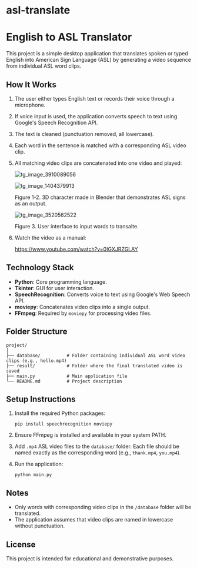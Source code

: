 # asl-translate
# English to ASL Translator

This project is a simple desktop application that translates spoken or typed English into American Sign Language (ASL) by generating a video sequence from individual ASL word clips.

## How It Works

1. The user either types English text or records their voice through a microphone.
2. If voice input is used, the application converts speech to text using Google's Speech Recognition API.
3. The text is cleaned (punctuation removed, all lowercase).
4. Each word in the sentence is matched with a corresponding ASL video clip.
5. All matching video clips are concatenated into one video and played:

   ![tg_image_3910089056](https://github.com/user-attachments/assets/6422a81e-556d-4641-a08e-8d82c9ffbdb6)

   ![tg_image_1404379913](https://github.com/user-attachments/assets/2b51d3bf-20c8-4c04-b1a9-6eaa6916f17c)

   Figure 1-2. 3D character made in Blender that demonstrates ASL signs as an output.

   ![tg_image_3520562522](https://github.com/user-attachments/assets/a3e94334-20ec-433f-8e53-953a9575ba54)

   Figure 3. User interface to input words to transalte.

6. Watch the video as a manual:
  
   https://www.youtube.com/watch?v=0IGXJRZGLAY

## Technology Stack

- **Python**: Core programming language.
- **Tkinter**: GUI for user interaction.
- **SpeechRecognition**: Converts voice to text using Google's Web Speech API.
- **moviepy**: Concatenates video clips into a single output.
- **FFmpeg**: Required by `moviepy` for processing video files.

## Folder Structure

```
project/
│
├── database/          # Folder containing individual ASL word video clips (e.g., hello.mp4)
├── result/            # Folder where the final translated video is saved
├── main.py            # Main application file
└── README.md          # Project description
```

## Setup Instructions

1. Install the required Python packages:
   ```
   pip install speechrecognition moviepy
   ```

2. Ensure FFmpeg is installed and available in your system PATH.

3. Add `.mp4` ASL video files to the `database/` folder. Each file should be named exactly as the corresponding word (e.g., `thank.mp4`, `you.mp4`).

4. Run the application:
   ```
   python main.py
   ```

## Notes

- Only words with corresponding video clips in the `/database` folder will be translated.
- The application assumes that video clips are named in lowercase without punctuation.

## License

This project is intended for educational and demonstrative purposes.
